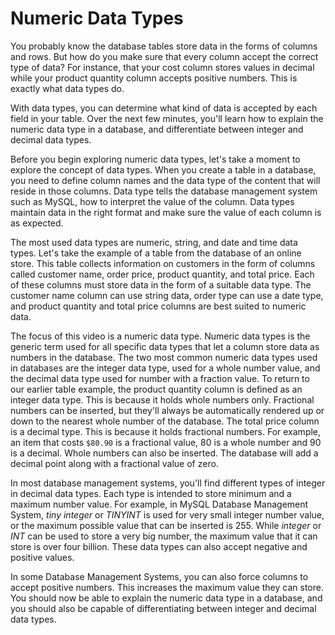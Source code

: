 # Numeric Data Types

You probably know the database tables store data in the forms of columns and rows. But how do you make sure that every column accept the correct type of data? For instance, that your cost column stores values in decimal while your product quantity column accepts positive numbers. This is exactly what data types do. 

With data types, you can determine what kind of data is accepted by each field in your table. Over the next few minutes, you'll learn how to explain the numeric data type in a database, and differentiate between integer and decimal data types. 

Before you begin exploring numeric data types, let's take a moment to explore the concept of data types. When you create a table in a database, you need to define column names and the data type of the content that will reside in those columns. Data type tells the database management system such as MySQL, how to interpret the value of the column. Data types maintain data in the right format and make sure the value of each column is as expected. 

The most used data types are numeric, string, and date and time data types. Let's take the example of a table from the database of an online store. This table collects information on customers in the form of columns called customer name, order price, product quantity, and total price. Each of these columns must store data in the form of a suitable data type. The customer name column can use string data, order type can use a date type, and product quantity and total price columns are best suited to numeric data. 

The focus of this video is a numeric data type. Numeric data types is the generic term used for all specific data types that let a column store data as numbers in the database. The two most common numeric data types used in databases are the integer data type, used for a whole number value, and the decimal data type used for number with a fraction value. To return to our earlier table example, the product quantity column is defined as an integer data type. This is because it holds whole numbers only. Fractional numbers
can be inserted, but they'll always be automatically rendered up or down to the nearest whole number of the database. The total price column is a decimal type. This is because it holds fractional numbers. For example, an item that costs `$80.90` is a fractional value, 80 is a whole number and 90 is a decimal. Whole numbers can also be inserted. The database will add a decimal point along with a fractional value of zero. 

In most database management systems, you'll find different types of integer in decimal data types. Each type is intended to store minimum and a maximum number value. For example, in MySQL Database Management System, _tiny integer_ or _TINYINT_ is used for very small integer number value, or the maximum possible value that can be inserted is 255. While _integer_ or _INT_ can be used to store a very big number, the maximum value that it can store is over four billion. These data types can also accept negative and positive values.

In some Database Management Systems, you can also force columns to accept positive numbers. This increases the maximum value they can store. You should now be able to explain the numeric data type in a database, and you should also be capable of differentiating between integer and decimal data types.
